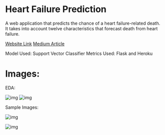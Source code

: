 # Heart Failure Prediction

A web application that predicts the chance of a heart failure-related death. It takes into account twelve characteristics that forecast death from heart failure.

[Website Link](https://heart-pred223.herokuapp.com/)
[Medium Article](https://towardsdatascience.com/deploying-a-heart-failure-prediction-model-using-flask-and-heroku-55fdf51ee18e)

Model Used: Support Vector Classifier
Metrics Used: Flask and Heroku

# Images:

EDA:

![img](https://cdn.discordapp.com/attachments/918503097997877289/1004088022452686848/unknown.png)
![img](https://cdn.discordapp.com/attachments/918503097997877289/1004088161602895912/unknown.png)

Sample Images:

![img](https://cdn.discordapp.com/attachments/918503097997877289/1004088562188288070/unknown.png)

![img](https://cdn.discordapp.com/attachments/918503097997877289/1004088502998290512/unknown.png)

